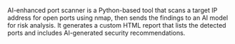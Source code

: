 AI-enhanced port scanner is a Python-based tool that scans a target IP address for open ports using nmap, then sends the findings to an AI model for risk analysis. It generates a custom HTML report that lists the detected ports and includes AI-generated security recommendations.
